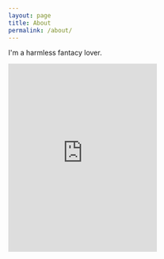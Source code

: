 ```yaml
---
layout: page
title: About
permalink: /about/
---
```


 
I'm a harmless fantacy lover.

<iframe src="https://open.spotify.com/embed/user/wizardzombie_99/playlist/20R1mTb5O9ZcMkF4ScywEU" width="300" height="380" frameborder="0" allowtransparency="true" allow="encrypted-media"></iframe>
